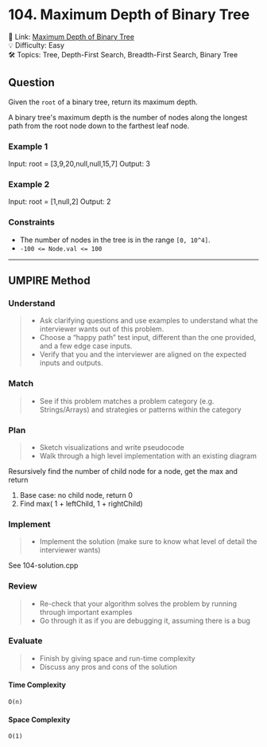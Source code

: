 # 104. Maximum Depth of Binary Tree

🔗 Link: [Maximum Depth of Binary Tree](https://leetcode.com/problems/maximum-depth-of-binary-tree/description)<br>
💡 Difficulty: Easy<br>
🛠️ Topics: Tree, Depth-First Search, Breadth-First Search, Binary Tree<br>

## Question

Given the `root` of a binary tree, return its maximum depth.

A binary tree's maximum depth is the number of nodes along the longest path from the root node down to the farthest leaf node.

### Example 1

Input: root = [3,9,20,null,null,15,7]
Output: 3

### Example 2

Input: root = [1,null,2]
Output: 2

### Constraints

* The number of nodes in the tree is in the range `[0, 10^4]`.
* `-100 <= Node.val <= 100`

---

## UMPIRE Method

### Understand

> - Ask clarifying questions and use examples to understand what the interviewer wants out of this problem.
> - Choose a “happy path” test input, different than the one provided, and a few edge case inputs. 
> - Verify that you and the interviewer are aligned on the expected inputs and outputs.

### Match
> - See if this problem matches a problem category (e.g. Strings/Arrays) and strategies or patterns within the category

### Plan
> - Sketch visualizations and write pseudocode
> - Walk through a high level implementation with an existing diagram

Resursively find the number of child node for a node, get the max and return
1. Base case: no child node, return 0
2. Find max( 1 + leftChild, 1 + rightChild)

### Implement
> - Implement the solution (make sure to know what level of detail the interviewer wants)

See 104-solution.cpp

### Review
> - Re-check that your algorithm solves the problem by running through important examples
> - Go through it as if you are debugging it, assuming there is a bug

### Evaluate
> - Finish by giving space and run-time complexity
> - Discuss any pros and cons of the solution

#### Time Complexity

`O(n)`

#### Space Complexity

`O(1)`